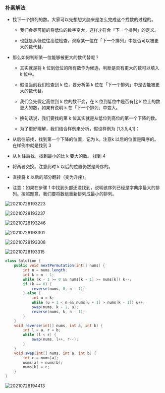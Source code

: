   ### 朴素解法
  * 找下一个排列的数。大家可以先想想大脑来是怎么完成这个找数的过程的。

    * 我们会尽可能的将低位的数字变大，这样才符合「下一个排列」的定义。

    * 也就是从低位往高位检查，观察某一位在「下一个排列」中是否可以被更大的数代替。

* 那么如何判断某一位能够被更大的数代替呢？

    * 其实就是将 k 位到低位的所有数作为候选，判断是否有更大的数可以填入 k 位中。

    * 假设当前我们检查到 k 位，要分析第 k 位在「下一个排列」中是否能被更大的数代替。

    * 我们会先假定高位到 k 位的数不变，在 k 位到低位中是否有比 k 位上的数更大的数，如果有说明 k 在「下一个排列」中变大。

    * 换句话说，我们要找的第 k 位其实就是从低位到高位的第一个下降的数。

    * 为了更好理解，我们结合样例来分析，假设样例为 [1,3,5,4,1]：

* 从后往前找，找到第一个下降的位置，记为 k。注意k 以后的位置是降序的。 在样例中就是找到 3

* 从 k 往后找，找到最小的比 k 要大的数。 找到 4

* 将两者交换。注意此时 k 以后的位置仍然是降序的。

* 直接将 k 以后的部分翻转（变为升序）。

* 注意：如果在步骤 1 中找到头部还没找到，说明该序列已经是字典序最大的排列。按照题意，我们要将数组重新排列成最小的排列。

![20210728193223](https://i.loli.net/2021/07/29/OqE9S8UrBXoP4Ne.png)

![20210728193237](https://i.loli.net/2021/07/29/3hOxePakbNCB4HM.png)

![20210728193246](https://i.loli.net/2021/07/29/lNzr45OJnpMdA71.png)

![20210728193301](https://i.loli.net/2021/07/29/yKnF5XOjCW9iN2P.png)

![20210728193308](https://i.loli.net/2021/07/29/RMdPOBfKDQrWEU2.png)

![20210728193315](https://i.loli.net/2021/07/29/MV3jr12TQ6KNF4t.png)

```java
class Solution {
    public void nextPermutation(int[] nums) {
        int n = nums.length;
        int k = n - 1;
        while (k - 1 >= 0 && nums[k - 1] >= nums[k]) k--;
        if (k == 0) {
            reverse(nums, 0, n - 1);
        } else {
            int u = k;
            while (u + 1 < n && nums[u + 1] > nums[k - 1]) u++;
            swap(nums, k - 1, u);
            reverse(nums, k, n - 1);
        }
    }
    void reverse(int[] nums, int a, int b) {
        int l = a, r = b;
        while (l < r) {
            swap(nums, l++, r--);
        }
    }
    void swap(int[] nums, int a, int b) {
        int c = nums[a];
        nums[a] = nums[b];
        nums[b] = c;
    }
}
```
![20210728194413](https://i.loli.net/2021/07/29/eMqoctiJhnVE3HU.png)